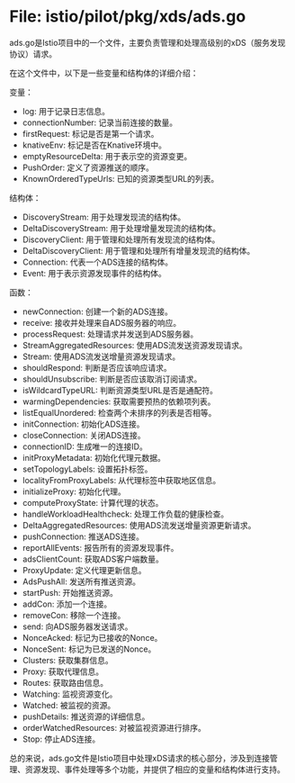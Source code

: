 # File: istio/pilot/pkg/xds/ads.go

ads.go是Istio项目中的一个文件，主要负责管理和处理高级别的xDS（服务发现协议）请求。

在这个文件中，以下是一些变量和结构体的详细介绍：

变量：
- log: 用于记录日志信息。
- connectionNumber: 记录当前连接的数量。
- firstRequest: 标记是否是第一个请求。
- knativeEnv: 标记是否在Knative环境中。
- emptyResourceDelta: 用于表示空的资源变更。
- PushOrder: 定义了资源推送的顺序。
- KnownOrderedTypeUrls: 已知的资源类型URL的列表。

结构体：
- DiscoveryStream: 用于处理发现流的结构体。
- DeltaDiscoveryStream: 用于处理增量发现流的结构体。
- DiscoveryClient: 用于管理和处理所有发现流的结构体。
- DeltaDiscoveryClient: 用于管理和处理所有增量发现流的结构体。
- Connection: 代表一个ADS连接的结构体。
- Event: 用于表示资源发现事件的结构体。

函数：
- newConnection: 创建一个新的ADS连接。
- receive: 接收并处理来自ADS服务器的响应。
- processRequest: 处理请求并发送到ADS服务器。
- StreamAggregatedResources: 使用ADS流发送资源发现请求。
- Stream: 使用ADS流发送增量资源发现请求。
- shouldRespond: 判断是否应该响应请求。
- shouldUnsubscribe: 判断是否应该取消订阅请求。
- isWildcardTypeURL: 判断资源类型URL是否是通配符。
- warmingDependencies: 获取需要预热的依赖项列表。
- listEqualUnordered: 检查两个未排序的列表是否相等。
- initConnection: 初始化ADS连接。
- closeConnection: 关闭ADS连接。
- connectionID: 生成唯一的连接ID。
- initProxyMetadata: 初始化代理元数据。
- setTopologyLabels: 设置拓扑标签。
- localityFromProxyLabels: 从代理标签中获取地区信息。
- initializeProxy: 初始化代理。
- computeProxyState: 计算代理的状态。
- handleWorkloadHealthcheck: 处理工作负载的健康检查。
- DeltaAggregatedResources: 使用ADS流发送增量资源更新请求。
- pushConnection: 推送ADS连接。
- reportAllEvents: 报告所有的资源发现事件。
- adsClientCount: 获取ADS客户端数量。
- ProxyUpdate: 定义代理更新信息。
- AdsPushAll: 发送所有推送资源。
- startPush: 开始推送资源。
- addCon: 添加一个连接。
- removeCon: 移除一个连接。
- send: 向ADS服务器发送请求。
- NonceAcked: 标记为已接收的Nonce。
- NonceSent: 标记为已发送的Nonce。
- Clusters: 获取集群信息。
- Proxy: 获取代理信息。
- Routes: 获取路由信息。
- Watching: 监视资源变化。
- Watched: 被监视的资源。
- pushDetails: 推送资源的详细信息。
- orderWatchedResources: 对被监视资源进行排序。
- Stop: 停止ADS连接。

总的来说，ads.go文件是Istio项目中处理xDS请求的核心部分，涉及到连接管理、资源发现、事件处理等多个功能，并提供了相应的变量和结构体进行支持。

